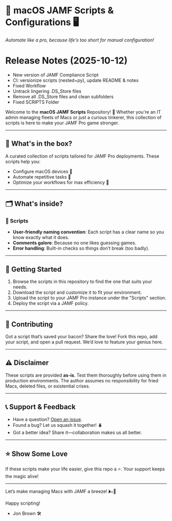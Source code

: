 # 🎩 macOS JAMF Scripts & Configurations 🖥️  
*Automate like a pro, because life's too short for manual configuration!*  

<!-- VERSION_HISTORY_START -->
# Release Notes (2025-10-12)

- New version of JAMF Compliance Script
- CI: versionize scripts (nested+py), update README & notes
- Fixed Workflow
- Untrack lingering .DS_Store files
- Remove all .DS_Store files and clean subfolders
- Fixed SCRIPTS Folder
<!-- VERSION_HISTORY_END -->

Welcome to the **macOS JAMF Scripts** Repository! 🚀 Whether you're an IT admin managing fleets of Macs or just a curious tinkerer, this collection of scripts is here to make your JAMF Pro game stronger.  

---

## 🎯 What's in the box?  
A curated collection of scripts tailored for JAMF Pro deployments. These scripts help you:  
- Configure macOS devices 🔧  
- Automate repetitive tasks 🤖  
- Optimize your workflows for max efficiency 💼  

---

## 🗂️ What's inside?  

### 📜 Scripts
- **User-friendly naming convention**: Each script has a clear name so you know exactly what it does.  
- **Comments galore**: Because no one likes guessing games.  
- **Error handling**: Built-in checks so things don’t break (too badly).  

---

## 🚀 Getting Started  

1. Browse the scripts in this repository to find the one that suits your needs.  
2. Download the script and customize it to fit your environment.  
3. Upload the script to your JAMF Pro instance under the "Scripts" section.  
4. Deploy the script via a JAMF policy.  

---

## 🤝 Contributing  
Got a script that’s saved your bacon? Share the love! Fork this repo, add your script, and open a pull request. We’d love to feature your genius here.  

---

## ⚠️ Disclaimer  
These scripts are provided **as-is**. Test them thoroughly before using them in production environments. The author assumes no responsibility for fried Macs, deleted files, or existential crises.  

---

## 📞 Support & Feedback  
- Have a question? [Open an issue](https://github.com/jonbrown21/macOS-JAMF-Scripts/issues).  
- Found a bug? Let us squash it together! 🪲  
- Got a better idea? Share it—collaboration makes us all better.  

---

## ⭐ Show Some Love  
If these scripts make your life easier, give this repo a ⭐. Your support keeps the magic alive!  

---

Let’s make managing Macs with JAMF a breeze! 🌬️🍎  

Happy scripting!  
- Jon Brown 🛠️
